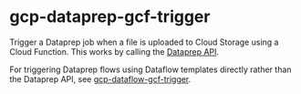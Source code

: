 # gcp-dataprep-gcf-trigger

Trigger a Dataprep job when a file is uploaded to Cloud Storage using a Cloud
Function. This works by calling the [Dataprep
API](https://cloud.google.com/dataprep/docs/html/API-Overview_145281442).

For triggering Dataprep flows using Dataflow templates directly rather than
the Dataprep API, see
[gcp-dataflow-gcf-trigger](https://github.com/RealKinetic/gcp-dataflow-gcf-trigger).
